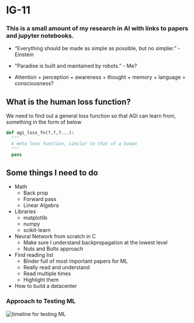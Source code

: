 # IG-11

### This is a small amount of my research in AI with links to papers and jupyter notebooks.

- “Everything should be made as simple as possible, but no simpler.” - Einstein

- "Paradise is built and maintained by robots." - Me?

- Attention + perception + awareness + thought + memory + language = consciousness?

## What is the human loss function?

We need to find out a general loss function so that AGI can learn from, something in the form of below

```python
def agi_loss_fn(?,?,?...):
  """
  A meta loss function, similar to that of a human
  """
  pass
```

## Some things I need to do

- Math
  - Back prop
  - Forward pass
  - Linear Algebra
- Libraries
  - matplotlib
  - numpy
  - scikit-learn
- Neural Network from scratch in C
  - Make sure I understand backpropagation at the lowest level
  - Nuts and Bolts approach
- Find reading list
  - Binder full of most important papers for ML
  - Really read and understand
  - Read multiple times
  - Highlight them
- How to build a datacenter

### Approach to Testing ML 
![timeline for testing ML](https://www.jeremyjordan.me/content/images/2020/08/Group-7.png)

